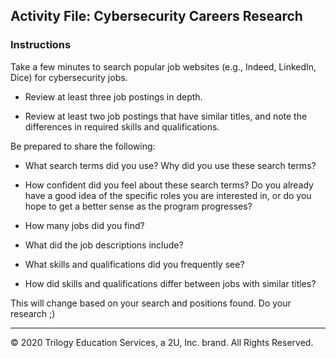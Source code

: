 ## Activity File: Cybersecurity Careers Research

### Instructions 

Take a few minutes to search popular job websites (e.g., Indeed, LinkedIn, Dice) for cybersecurity jobs.

- Review at least three job postings in depth.

- Review at least two job postings that have similar titles, and note the differences in required skills and qualifications.

Be prepared to share the following:

- What search terms did you use? Why did you use these search terms?

- How confident did you feel about these search terms? Do you already have a good idea of the specific roles you are interested in, or do you hope to get a better sense as the program progresses?

- How many jobs did you find?

- What did the job descriptions include?

- What skills and qualifications did you frequently see?

- How did skills and qualifications differ between jobs with similar titles?

This will change based on your search and positions found. Do your research ;)

---

© 2020 Trilogy Education Services, a 2U, Inc. brand. All Rights Reserved.    